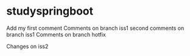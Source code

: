 # studyspringboot
Add my first comment
Comments on branch iss1
second comments on branch iss1
Comments on branch hotfix

Changes on iss2
